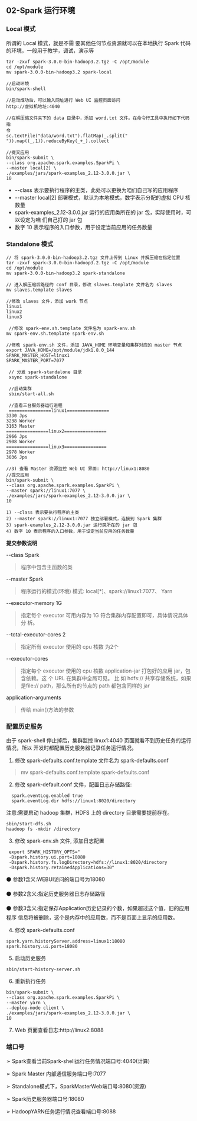 ## 02-Spark 运行环境
### Local 模式
所谓的 Local 模式，就是不需 要其他任何节点资源就可以在本地执行 Spark 代码的环境，一般用于教学，调试，演示等

```
tar -zxvf spark-3.0.0-bin-hadoop3.2.tgz -C /opt/module
cd /opt/module
mv spark-3.0.0-bin-hadoop3.2 spark-local

//启动环境
bin/spark-shell

//启动成功后，可以输入网址进行 Web UI 监控页面访问
http://虚拟机地址:4040

//在解压缩文件夹下的 data 目录中，添加 word.txt 文件。在命令行工具中执行如下代码指
令
sc.textFile("data/word.txt").flatMap(_.split("
")).map((_,1)).reduceByKey(_+_).collect

//提交应用
bin/spark-submit \
--class org.apache.spark.examples.SparkPi \
--master local[2] \
./examples/jars/spark-examples_2.12-3.0.0.jar \
10
```

- --class 表示要执行程序的主类，此处可以更换为咱们自己写的应用程序
- --master local[2] 部署模式，默认为本地模式，数字表示分配的虚拟 CPU 核数量
- spark-examples_2.12-3.0.0.jar 运行的应用类所在的 jar 包，实际使用时，可以设定为咱
们自己打的 jar 包
- 数字 10 表示程序的入口参数，用于设定当前应用的任务数量

### Standalone 模式
```
// 将 spark-3.0.0-bin-hadoop3.2.tgz 文件上传到 Linux 并解压缩在指定位置
tar -zxvf spark-3.0.0-bin-hadoop3.2.tgz -C /opt/module
cd /opt/module
mv spark-3.0.0-bin-hadoop3.2 spark-standalone

// 进入解压缩后路径的 conf 目录，修改 slaves.template 文件名为 slaves
mv slaves.template slaves

//修改 slaves 文件，添加 work 节点
linux1
linux2
linux3
 
 //修改 spark-env.sh.template 文件名为 spark-env.sh
mv spark-env.sh.template spark-env.sh

//修改 spark-env.sh 文件，添加 JAVA_HOME 环境变量和集群对应的 master 节点
export JAVA_HOME=/opt/module/jdk1.8.0_144
SPARK_MASTER_HOST=linux1
SPARK_MASTER_PORT=7077
 
 // 分发 spark-standalone 目录
 xsync spark-standalone
 
 //启动集群
 sbin/start-all.sh
 
 //查看三台服务器运行进程
 ================linux1================
3330 Jps
3238 Worker
3163 Master
================linux2================
2966 Jps
2908 Worker
================linux3================
2978 Worker
3036 Jps

//3) 查看 Master 资源监控 Web UI 界面: http://linux1:8080
//提交应用
bin/spark-submit \
--class org.apache.spark.examples.SparkPi \
--master spark://linux1:7077 \
./examples/jars/spark-examples_2.12-3.0.0.jar \
10

1) --class 表示要执行程序的主类
2) --master spark://linux1:7077 独立部署模式，连接到 Spark 集群
3) spark-examples_2.12-3.0.0.jar 运行类所在的 jar 包
4) 数字 10 表示程序的入口参数，用于设定当前应用的任务数量
```
**提交参数说明**

--class Spark
 > 程序中包含主函数的类

--master Spark 
> 程序运行的模式(环境) 模式: local[*]、spark://linux1:7077、 Yarn

--executor-memory 1G 
> 指定每个 executor 可用内存为 1G
符合集群内存配置即可，具体情况具体分
析。
 
 
--total-executor-cores 2
> 指定所有 executor 使用的 cpu 核数 为2个

--executor-cores
> 指定每个 executor 使用的 cpu 核数
application-jar
打包好的应用 jar，包含依赖。这 个 URL 在集群中全局可见。 比 如 hdfs:// 共享存储系统，如果是file:// path，那么所有的节点的 path 都包含同样的 jar

application-arguments
> 传给 main()方法的参数

### 配置历史服务

由于 spark-shell 停止掉后，集群监控 linux1:4040 页面就看不到历史任务的运行情况，所以 开发时都配置历史服务器记录任务运行情况。

1) 修改 spark-defaults.conf.template 文件名为 spark-defaults.conf
> mv spark-defaults.conf.template spark-defaults.conf

2) 修改 spark-default.conf 文件，配置日志存储路径:
```
  spark.eventLog.enabled true
  spark.eventLog.dir hdfs://linux1:8020/directory
  ```
  
注意:需要启动 hadoop 集群，HDFS 上的 directory 目录需要提前存在。
```
sbin/start-dfs.sh
haadoop fs -mkdir /directory
```
3) 修改 spark-env.sh 文件, 添加日志配置
```
 export SPARK_HISTORY_OPTS="
 -Dspark.history.ui.port=18080
 -Dspark.history.fs.logDirectory=hdfs://linux1:8020/directory
 -Dspark.history.retainedApplications=30"
```

⚫ 参数1含义:WEBUI访问的端口号为18080

⚫ 参数2含义:指定历史服务器日志存储路径

⚫ 参数3含义:指定保存Application历史记录的个数，如果超过这个值，旧的应用程序
信息将被删除，这个是内存中的应用数，而不是页面上显示的应用数。

4) 修改 spark-defaults.conf
```
spark.yarn.historyServer.address=linux1:18080
spark.history.ui.port=18080
```
5) 启动历史服务
```
sbin/start-history-server.sh
```
6) 重新执行任务
```
bin/spark-submit \
--class org.apache.spark.examples.SparkPi \
--master yarn \
--deploy-mode client \
./examples/jars/spark-examples_2.12-3.0.0.jar \
10
```
7) Web 页面查看日志:http://linux2:8088

### 端口号
➢ Spark查看当前Spark-shell运行任务情况端口号:4040(计算)

➢ Spark Master 内部通信服务端口号:7077

➢ Standalone模式下，SparkMasterWeb端口号:8080(资源)

➢ Spark历史服务器端口号:18080

➢ HadoopYARN任务运行情况查看端口号:8088